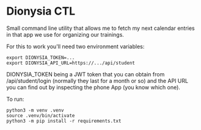 # Dionysia CTL
Small command line utility that allows me to fetch my next calendar entries
in that app we use for organizing our trainings.

For this to work you'll need two environment variables:

	export DIONYSIA_TOKEN=...
	export DIONYSIA_API_URL=https://.../api/student

DIONYSIA_TOKEN being a JWT token that you can obtain from /api/student/login
(normally they last for a month or so) and the API URL you can find out by
inspecting the phone App (you know which one).

To run:

	python3 -m venv .venv
	source .venv/bin/activate
	python3 -m pip install -r requirements.txt

